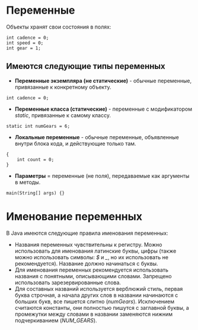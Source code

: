 # Переменные

Объекты хранят свои состояния в полях:

```
int cadence = 0;
int speed = 0;
int gear = 1;
```

## Имеются следующие типы переменных

* **Переменные экземпляра (не статические)** - обычные переменные, привязанные к конкретному объекту.

```
int cadence = 0;
```

* **Переменные класса (статические)** - переменные с модификатором *static*, привязанные к самому классу.

```
static int numGears = 6;
```

* **Локальные переменные** - обычные переменные, объявленные внутри блока кода, и действующие только там.

```
{
    int count = 0;
}
```

* **Параметры** = переменные (не поля), передаваемые как аргументы в методы.

```
main(String[] args) {}
```

# Именование переменных

В Java имеются следующие правила именования переменных:

* Названия переменных чувствительны к регистру. Можно использовать для именования латинские буквы, цифры 
(также можно использовать символы: *$* и *_*, но их использовать не рекомендуется). Название должно начинаться с буквы.
* Для именования переменных рекомендуется использовать названия с понятными, описывающими словами. 
Запрещено использовать зарезервированные слова.
* Для составных названий используется верблюжий стиль, первая буква строчная, а начала других слов в названии 
начинаются с больших букв, все пишется слитно (*numGears*). Исключением считаются константы, они полностью пишутся с
заглавной буквы, а промежутки между словами в названии заменяются нижним подчеркиванием (*NUM_GEARS*).